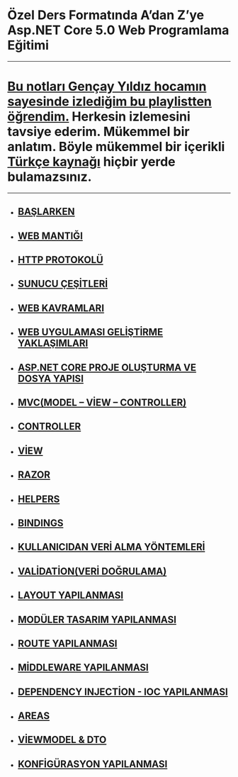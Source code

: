 # Özel Ders Formatında A’dan Z’ye Asp.NET Core 5.0 Web Programlama Eğitimi

***
# [Bu notları Gençay Yıldız hocamın sayesinde izlediğim bu playlistten öğrendim.](https://www.youtube.com/playlist?list=PLQVXoXFVVtp33KHoTkWklAo72l5bcjPVL)  Herkesin izlemesini tavsiye ederim. Mükemmel bir anlatım. Böyle mükemmel bir içerikli [Türkçe kaynağı](https://www.youtube.com/c/Gen%C3%A7ayY%C4%B1ld%C4%B1z) hiçbir yerde bulamazsınız.
***

- ## [BAŞLARKEN](https://github.com/musauyumaz/Asp.NET-Core-5.0-Web/blob/main/1-BA%C5%9ELARKEN/ReadMe.md)
- ## [WEB MANTIĞI](https://github.com/musauyumaz/Asp.NET-Core-5.0-Web/blob/main/2-WEB%20MANTI%C4%9EI/ReadMe.md)
- ## [HTTP PROTOKOLÜ](https://github.com/musauyumaz/Asp.NET-Core-5.0-Web/blob/main/3-HTTP%20PROTOK%C3%9C/ReadMe.md)
- ## [SUNUCU ÇEŞİTLERİ](https://github.com/musauyumaz/Asp.NET-Core-5.0-Web/blob/main/4-SUNUCU%20%C3%87E%C5%9E%C4%B0TLER%C4%B0/ReadMe.md)
- ## [WEB KAVRAMLARI](https://github.com/musauyumaz/Asp.NET-Core-5.0-Web/blob/main/5-%20WEB%20KAVRAMLARI/ReadMe.md)
- ## [WEB UYGULAMASI GELİŞTİRME YAKLAŞIMLARI](https://github.com/musauyumaz/Asp.NET-Core-5.0-Web/blob/main/6-%20WEB%20UYGULAMASI%20GEL%C4%B0%C5%9ET%C4%B0RME%20YAKLA%C5%9EIMLARI/ReadMe.md)
- ## [ASP.NET CORE PROJE OLUŞTURMA VE DOSYA YAPISI](https://github.com/musauyumaz/Asp.NET-Core-5.0-Web/blob/main/7-ASP.NET%20CORE%20PROJE%20OLU%C5%9ETURMA%20VE%20DOSYA%20YAPISI/ReadMe.md)
- ## [MVC(MODEL – VİEW – CONTROLLER)](https://github.com/musauyumaz/Asp.NET-Core-5.0-Web/blob/main/8-MVC(MODEL%20%E2%80%93%20V%C4%B0EW%20%E2%80%93%20CONTROLLER)/ReadMe.md)
- ## [CONTROLLER](https://github.com/musauyumaz/Asp.NET-Core-5.0-Web/blob/main/9-CONTROLLER/ReadMe.md)
- ## [VİEW](https://github.com/musauyumaz/Asp.NET-Core-5.0-Web/blob/main/10-V%C4%B0EW/ReadMe.md)
- ## [RAZOR](https://github.com/musauyumaz/Asp.NET-Core-5.0-Web/blob/main/11-RAZOR/ReadMe.md)
- ## [HELPERS](https://github.com/musauyumaz/Asp.NET-Core-5.0-Web/blob/main/12-HELPERS/ReadMe.md)
- ## [BINDINGS](https://github.com/musauyumaz/Asp.NET-Core-5.0-Web/blob/main/13-B%C4%B0ND%C4%B0NGS/ReadMe.md)
- ## [KULLANICIDAN VERİ ALMA YÖNTEMLERİ](https://github.com/musauyumaz/Asp.NET-Core-5.0-Web/blob/main/14-KULLANICIDAN%20VER%C4%B0%20ALMA%20Y%C3%96NTEMLER%C4%B0/ReadMe.md)
- ## [VALİDATİON(VERİ DOĞRULAMA)](https://github.com/musauyumaz/Asp.NET-Core-5.0-Web/blob/main/15-VAL%C4%B0DAT%C4%B0ON(VER%C4%B0%20DO%C4%9ERULAMA)/ReadMe.md)
- ## [LAYOUT YAPILANMASI](https://github.com/musauyumaz/Asp.NET-Core-5.0-Web/blob/main/16-LAYOUT%20YAPILANMASI/ReadMe.md)
- ## [MODÜLER TASARIM YAPILANMASI](https://github.com/musauyumaz/Asp.NET-Core-5.0-Web/blob/main/17-MOD%C3%9CLER%20TASARIM%20YAPILANMASI/Readme.md)
- ## [ROUTE YAPILANMASI](https://github.com/musauyumaz/Asp.NET-Core-5.0-Web/blob/main/18-ROUTE%20YAPILANMASI/ReadMe.md)
- ## [MİDDLEWARE YAPILANMASI](https://github.com/musauyumaz/Asp.NET-Core-5.0-Web/blob/main/19-M%C4%B0DDLEWARE%20YAPILANMASI/ReadMe.md)
- ## [DEPENDENCY INJECTİON - IOC YAPILANMASI](https://github.com/musauyumaz/Asp.NET-Core-5.0-Web/blob/main/20-DEPENDENCY%20INJECT%C4%B0ON%20-%20IOC%20YAPILANMASI/ReadMe.md)
- ## [AREAS](https://github.com/musauyumaz/Asp.NET-Core-5.0-Web/blob/main/21-AREAS/ReadMe.md)
- ## [VİEWMODEL & DTO](https://github.com/musauyumaz/Asp.NET-Core-5.0-Web/blob/main/22-V%C4%B0EWMODEL%20%26%20DTO/ReadMe.md)
- ## [KONFİGÜRASYON YAPILANMASI](https://github.com/musauyumaz/Asp.NET-Core-5.0-Web/blob/main/23-KONF%C4%B0G%C3%9CRASYON%20YAPILANMASI/ReadMe.md)
